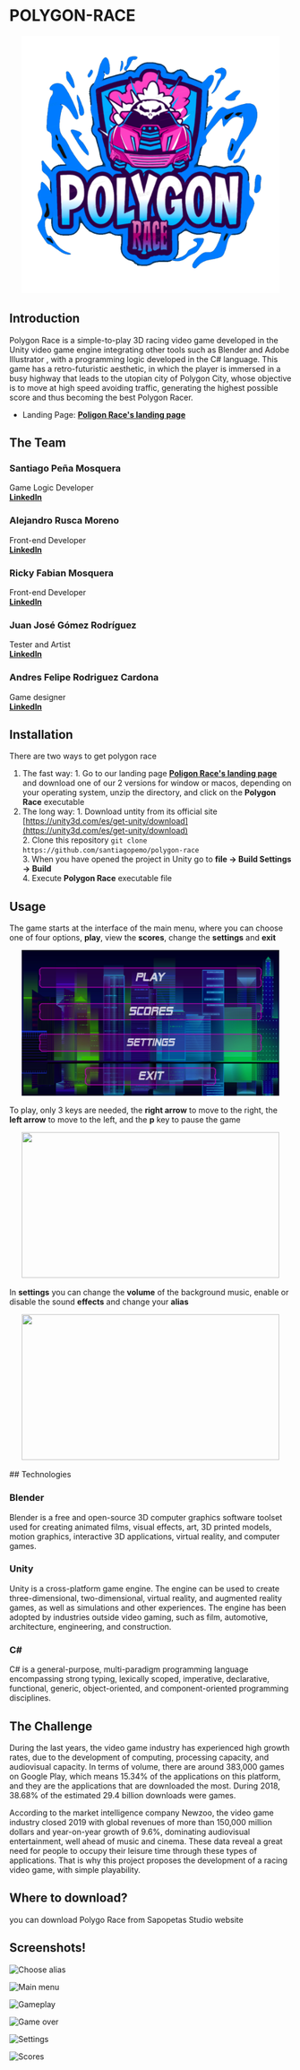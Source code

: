 # POLYGON-RACE

<p align="center">
  <img width="460" height="460" src="./Images/Logo_sin_fondo.png">
</p>

## Introduction
Polygon Race is a simple-to-play 3D racing video game developed in the Unity video game engine integrating other tools such as Blender and Adobe Illustrator , with a programming logic developed in the C# language. This game has a retro-futuristic aesthetic, in which the player is immersed in a busy highway that leads to the utopian city of Polygon City, whose objective is to move at high speed avoiding traffic, generating the highest possible score and thus becoming the best Polygon Racer. 

- Landing Page: **[Poligon Race's landing page](http://54.175.222.196)**

## The Team

### Santiago Peña Mosquera  
Game Logic Developer  
**[LinkedIn](https://www.linkedin.com/in/santiago-pe%C3%B1a-mosquera-abaa20196/)**

### Alejandro Rusca Moreno  
Front-end Developer  
**[LinkedIn](https://www.linkedin.com/in/alejandro-rusca-moreno-59138b1a1/)**

### Ricky Fabian Mosquera  
Front-end Developer  
**[LinkedIn](https://www.linkedin.com/in/fabian-mosquera-631a5a1a1/)**

### Juan José Gómez Rodríguez  
Tester and Artist  
**[LinkedIn](https://www.linkedin.com/in/juan-jos%C3%A9-g%C3%B3mez-1b8b801a0/)**

### Andres Felipe Rodriguez Cardona  
Game designer  
**[LinkedIn](https://www.linkedin.com/in/andres-rodriguez-851034167/)**

## Installation

There are two ways to get polygon race
  1. The fast way:
    1. Go to our landing page **[Poligon Race's landing page](http://54.175.222.196)** and download one of our 2 versions for window or macos, depending on your operating system, unzip the directory, and click on the **Polygon Race** executable
  2. The long way:
    1. Download untity from its official site [https://unity3d.com/es/get-unity/download](https://unity3d.com/es/get-unity/download)  
    2. Clone this repository `git clone https://github.com/santiagopemo/polygon-race`  
    3. When you have opened the project in Unity go to **file -> Build Settings -> Build**  
    4. Execute **Polygon Race** executable file  
  
## Usage
The game starts at the interface of the main menu, where you can choose one of four options, **play**, view the **scores**, change the **settings** and **exit**  

<p align="center">
  <img width="460" height="260" src="./Images/main_menu.PNG">
</p>  

To play, only 3 keys are needed, the **right arrow** to move to the right, the **left arrow** to move to the left, and the **p** key to pause the game  

<p align="center">
  <img width="460" height="260" src="./Images/jugando.gif">
</p>  

In **settings** you can change the **volume** of the background music, enable or disable the sound **effects** and change your **alias**  

<p align="center">
  <img width="460" height="260" src="./Images/Captura%20de%20Pantalla%202020-10-26%20a%20la(s)%205.25.34%20p.%C2%A0m..png">
</p> 
## Technologies

### Blender
Blender is a free and open-source 3D computer graphics software toolset used for creating animated films, visual effects, art, 3D printed models, motion graphics, interactive 3D applications, virtual reality, and computer games.

### Unity
Unity is a cross-platform game engine. The engine can be used to create three-dimensional, two-dimensional, virtual reality, and augmented reality games, as well as simulations and other experiences. The engine has been adopted by industries outside video gaming, such as film, automotive, architecture, engineering, and construction.

### C#
C# is a general-purpose, multi-paradigm programming language encompassing strong typing, lexically scoped, imperative, declarative, functional, generic, object-oriented, and component-oriented programming disciplines.

## The Challenge
During the last years, the video game industry has experienced high growth rates, due to the development of computing, processing capacity, and audiovisual capacity. In terms of volume, there are around 383,000 games on Google Play, which means 15.34% of the applications on this platform, and they are the applications that are downloaded the most. During 2018, 38.68% of the estimated 29.4 billion downloads were games. 

According to the market intelligence company Newzoo, the video game industry closed 2019 with global revenues of more than 150,000 million dollars and year-on-year growth of 9.6%, dominating audiovisual entertainment, well ahead of music and cinema.
These data reveal a great need for people to occupy their leisure time through these types of applications. That is why this project proposes the development of a racing video game, with simple playability.

## Where to download?
you can download Polygo Race from Sapopetas Studio website


## Screenshots!

![Choose alias](https://github.com/santiagopemo/polygon-race/blob/main/Images/Captura%20de%20Pantalla%202020-10-26%20a%20la(s)%205.56.46%20p.%C2%A0m..png)

![Main menu](https://github.com/santiagopemo/polygon-race/blob/main/Images/Captura%20de%20Pantalla%202020-10-26%20a%20la(s)%205.28.58%20p.%C2%A0m..png)

![Gameplay](https://github.com/santiagopemo/polygon-race/blob/main/Images/Captura%20de%20Pantalla%202020-10-26%20a%20la(s)%205.28.12%20p.%C2%A0m..png)

![Game over](https://github.com/santiagopemo/polygon-race/blob/main/Images/Captura%20de%20Pantalla%202020-10-26%20a%20la(s)%205.27.45%20p.%C2%A0m..png)

![Settings](https://github.com/santiagopemo/polygon-race/blob/main/Images/Captura%20de%20Pantalla%202020-10-26%20a%20la(s)%205.25.34%20p.%C2%A0m..png)

![Scores](https://github.com/santiagopemo/polygon-race/blob/main/Images/Captura%20de%20Pantalla%202020-10-26%20a%20la(s)%205.27.56%20p.%C2%A0m..png)
